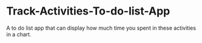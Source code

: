 # Track-Activities-To-do-list-App
A to do list app that can display how much time you spent in these activities in a chart.
